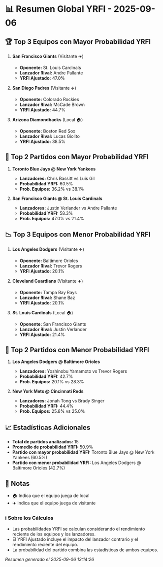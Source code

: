 # 📊 Resumen Global YRFI - 2025-09-06

## 🏆 Top 3 Equipos con Mayor Probabilidad YRFI

1. **San Francisco Giants** (Visitante ✈️)
   - **Oponente:** St. Louis Cardinals
   - **Lanzador Rival:** Andre Pallante
   - **YRFI Ajustado:** 47.0%

2. **San Diego Padres** (Visitante ✈️)
   - **Oponente:** Colorado Rockies
   - **Lanzador Rival:** McCade Brown
   - **YRFI Ajustado:** 44.7%

3. **Arizona Diamondbacks** (Local 🏠)
   - **Oponente:** Boston Red Sox
   - **Lanzador Rival:** Lucas Giolito
   - **YRFI Ajustado:** 38.5%

## 🎯 Top 2 Partidos con Mayor Probabilidad YRFI

1. **Toronto Blue Jays @ New York Yankees**
   - **Lanzadores:** Chris Bassitt vs Luis Gil
   - **Probabilidad YRFI:** 60.5%
   - **Prob. Equipos:** 36.2% vs 38.1%

2. **San Francisco Giants @ St. Louis Cardinals**
   - **Lanzadores:** Justin Verlander vs Andre Pallante
   - **Probabilidad YRFI:** 58.3%
   - **Prob. Equipos:** 47.0% vs 21.4%

## 📉 Top 3 Equipos con Menor Probabilidad YRFI

1. **Los Angeles Dodgers** (Visitante ✈️)
   - **Oponente:** Baltimore Orioles
   - **Lanzador Rival:** Trevor Rogers
   - **YRFI Ajustado:** 20.1%

2. **Cleveland Guardians** (Visitante ✈️)
   - **Oponente:** Tampa Bay Rays
   - **Lanzador Rival:** Shane Baz
   - **YRFI Ajustado:** 20.1%

3. **St. Louis Cardinals** (Local 🏠)
   - **Oponente:** San Francisco Giants
   - **Lanzador Rival:** Justin Verlander
   - **YRFI Ajustado:** 21.4%

## 🛑 Top 2 Partidos con Menor Probabilidad YRFI

1. **Los Angeles Dodgers @ Baltimore Orioles**
   - **Lanzadores:** Yoshinobu Yamamoto vs Trevor Rogers
   - **Probabilidad YRFI:** 42.7%
   - **Prob. Equipos:** 20.1% vs 28.3%

2. **New York Mets @ Cincinnati Reds**
   - **Lanzadores:** Jonah Tong vs Brady Singer
   - **Probabilidad YRFI:** 44.4%
   - **Prob. Equipos:** 25.8% vs 25.0%

## 📈 Estadísticas Adicionales

- **Total de partidos analizados:** 15
- **Promedio de probabilidad YRFI:** 50.9%
- **Partido con mayor probabilidad YRFI:** Toronto Blue Jays @ New York Yankees (60.5%)
- **Partido con menor probabilidad YRFI:** Los Angeles Dodgers @ Baltimore Orioles (42.7%)

## 📝 Notas

- 🏠 Indica que el equipo juega de local
- ✈️ Indica que el equipo juega de visitante

### ℹ️ Sobre los Cálculos
- Las probabilidades YRFI se calculan considerando el rendimiento reciente de los equipos y los lanzadores.
- El YRFI Ajustado incluye el impacto del lanzador contrario y el rendimiento reciente del equipo.
- La probabilidad del partido combina las estadísticas de ambos equipos.

*Resumen generado el 2025-09-06 13:14:26*